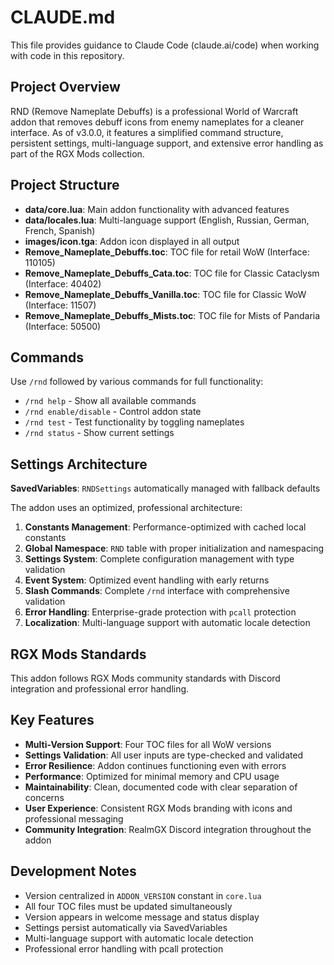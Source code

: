 # CLAUDE.md

This file provides guidance to Claude Code (claude.ai/code) when working with code in this repository.

## Project Overview

RND (Remove Nameplate Debuffs) is a professional World of Warcraft addon that removes debuff icons from enemy nameplates for a cleaner interface. As of v3.0.0, it features a simplified command structure, persistent settings, multi-language support, and extensive error handling as part of the RGX Mods collection.

## Project Structure

- **data/core.lua**: Main addon functionality with advanced features
- **data/locales.lua**: Multi-language support (English, Russian, German, French, Spanish)
- **images/icon.tga**: Addon icon displayed in all output
- **Remove_Nameplate_Debuffs.toc**: TOC file for retail WoW (Interface: 110105)
- **Remove_Nameplate_Debuffs_Cata.toc**: TOC file for Classic Cataclysm (Interface: 40402)
- **Remove_Nameplate_Debuffs_Vanilla.toc**: TOC file for Classic WoW (Interface: 11507)
- **Remove_Nameplate_Debuffs_Mists.toc**: TOC file for Mists of Pandaria (Interface: 50500)

## Commands

Use `/rnd` followed by various commands for full functionality:

- `/rnd help` - Show all available commands
- `/rnd enable/disable` - Control addon state
- `/rnd test` - Test functionality by toggling nameplates
- `/rnd status` - Show current settings

## Settings Architecture

**SavedVariables**: `RNDSettings` automatically managed with fallback defaults

The addon uses an optimized, professional architecture:

1. **Constants Management**: Performance-optimized with cached local constants
2. **Global Namespace**: `RND` table with proper initialization and namespacing
3. **Settings System**: Complete configuration management with type validation
4. **Event System**: Optimized event handling with early returns
5. **Slash Commands**: Complete `/rnd` interface with comprehensive validation
6. **Error Handling**: Enterprise-grade protection with `pcall` protection
7. **Localization**: Multi-language support with automatic locale detection

## RGX Mods Standards

This addon follows RGX Mods community standards with Discord integration and professional error handling.

## Key Features

- **Multi-Version Support**: Four TOC files for all WoW versions
- **Settings Validation**: All user inputs are type-checked and validated
- **Error Resilience**: Addon continues functioning even with errors
- **Performance**: Optimized for minimal memory and CPU usage
- **Maintainability**: Clean, documented code with clear separation of concerns
- **User Experience**: Consistent RGX Mods branding with icons and professional messaging
- **Community Integration**: RealmGX Discord integration throughout the addon

## Development Notes

- Version centralized in `ADDON_VERSION` constant in `core.lua`
- All four TOC files must be updated simultaneously
- Version appears in welcome message and status display
- Settings persist automatically via SavedVariables
- Multi-language support with automatic locale detection
- Professional error handling with pcall protection